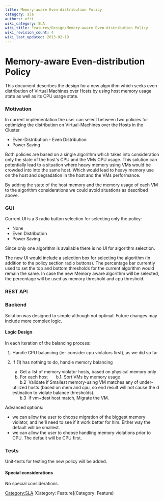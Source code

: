 ```yaml
---
title: Memory-aware Even-distribution Policy
category: sla
authors: ofri
wiki_category: SLA
wiki_title: Features/Design/Memory-aware Even-distribution Policy
wiki_revision_count: 4
wiki_last_updated: 2013-02-19
---
```


# Memory-aware Even-distribution Policy

This document describes the design for a new algorithm which seeks even distribution of Virtual Machines over Hosts by using host memory usage state as well as its CPU usage state.

### Motivation

In current implementation the user can select between two policies for optimizing the distribution on Virtual-Machines over the Hosts in the Cluster.

*   Even-Distribution - Even Distribution
*   Power Saving

Both policies are based on a single algorithm which takes into consideration only the state of the host's CPU and the VMs CPU usage. This solution can potentially lead to a situation where heavy memory using VMs would be crowded into into the same host. Which would lead to heavy memory use on the host and degradation in the host and the VMs performance.

By adding the state of the host memory and the memory usage of each VM to the algorithm considerations we could avoid situations as described above.

### GUI

Current UI is a 3 radio button selection for selecting only the policy:

*   None
*   Even Distribution
*   Power Saving

Since only one algorithm is available there is no UI for algorithm selection.

The new UI would include a selection box for selecting the algorithm (in addition to the policy section radio buttons). The percentage bar currently used to set the top and bottom thresholds for the current algorithm would remain the same. In case the new Memory aware algorithm will be selected, the percentage will be used as memory threshold and cpu threshold.

### REST API

### Backend

Solution was designed to simple although not optimal. Future changes may include more complex logic.

#### Logic Design

In each iteration of the balancing process:

1. Handle CPU balancing (ie- consider cpu violators first), as we did so far

2. If (1) has nothing to do, handle memory balancing

        a. Get a list of memory violator hosts, based on physical memory only
        b. For each host
            b.1. Sort VMs by memory usage
            b.2  Validate if Smallest memory-using VM matches any of under-utilized hosts (based on mem and cpu, so end result will not cause the destination to violate balance thresholds).
            b.3  If vm+dest host match, Migrate the VM.

Advanced options:

*   we can allow the user to choose migration of the biggest memory violator, and he'll need to see if it work better for him. Either way the default will be smallest.
*   we can allow the user to choose handling memory violations prior to CPU. The default will be CPU first.

### Tests

Unit-tests for testing the new policy will be added.

#### Special considerations

No special considerations.

<Category:SLA> [Category: Feature](Category: Feature)
